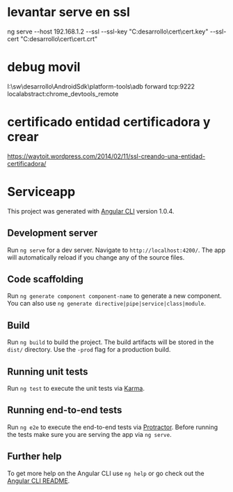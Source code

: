 # levantar serve en ssl
ng serve --host 192.168.1.2 --ssl --ssl-key "C:desarrollo\cert\cert.key" --ssl-cert "C:desarrollo\cert\cert.crt"
# debug movil
I:\sw\desarrollo\AndroidSdk\platform-tools\adb forward tcp:9222 localabstract:chrome_devtools_remote

# certificado entidad certificadora y crear
https://waytoit.wordpress.com/2014/02/11/ssl-creando-una-entidad-certificadora/

# Serviceapp

This project was generated with [Angular CLI](https://github.com/angular/angular-cli) version 1.0.4.

## Development server

Run `ng serve` for a dev server. Navigate to `http://localhost:4200/`. The app will automatically reload if you change any of the source files.

## Code scaffolding

Run `ng generate component component-name` to generate a new component. You can also use `ng generate directive|pipe|service|class|module`.

## Build

Run `ng build` to build the project. The build artifacts will be stored in the `dist/` directory. Use the `-prod` flag for a production build.

## Running unit tests

Run `ng test` to execute the unit tests via [Karma](https://karma-runner.github.io).

## Running end-to-end tests

Run `ng e2e` to execute the end-to-end tests via [Protractor](http://www.protractortest.org/).
Before running the tests make sure you are serving the app via `ng serve`.

## Further help

To get more help on the Angular CLI use `ng help` or go check out the [Angular CLI README](https://github.com/angular/angular-cli/blob/master/README.md).
